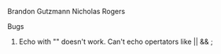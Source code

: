 Brandon Gutzmann
Nicholas Rogers


Bugs
1. Echo with "" doesn't work. Can't echo opertators like || && ; 
